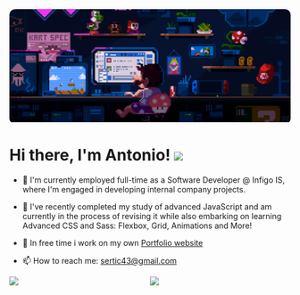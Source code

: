 <div style="border-radius: 10px; overflow: hidden;">
    <img src="./img/background.gif">
</div>

<h1>Hi there, I'm Antonio! <img width="5%" src="https://media.giphy.com/media/hvRJCLFzcasrR4ia7z/giphy.gif"></h1>

- 👾 I'm currently employed full-time as a Software Developer @ Infigo IS, where I'm engaged in developing internal company projects.

- 🌱 I've recently completed my study of advanced JavaScript and am currently in the process of revising it while also embarking on learning Advanced CSS and Sass: Flexbox, Grid, Animations and More!

- 🚀 In free time i work on my own [Portfolio website](https://antonio-sertic-portfolio.netlify.app)

- 📫 How to reach me: sertic43@gmail.com

<img align="left" width="50%" src="https://github-readme-stats.vercel.app/api?username=AntonioSertic23&show_icons=true&theme=dark" />

<img align="left" width="45%" src="https://github-readme-stats.vercel.app/api/top-langs/?username=AntonioSertic23&hide_progress=true&theme=dark" />
